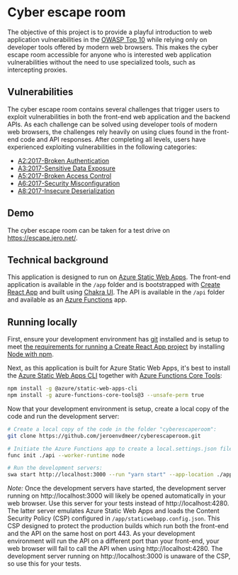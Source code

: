 # Cyber escape room
The objective of this project is to provide a playful introduction to web application vulnerabilities in the [OWASP Top 10](https://owasp.org/www-project-top-ten/) while relying only on developer tools offered by modern web browsers. This makes the cyber escape room accessible for anyone who is interested web application vulnerabilities without the need to use specialized tools, such as intercepting proxies.

## Vulnerabilities
The cyber escape room contains several challenges that trigger users to exploit vulnerabilities in both the front-end web application and the backend APIs. As each challenge can be solved using developer tools of modern web browsers, the challenges rely heavily on using clues found in the front-end code and API responses. After completing all levels, users have experienced exploiting vulnerabilities in the following categories:

* [A2:2017-Broken Authentication](https://owasp.org/www-project-top-ten/2017/A2_2017-Broken_Authentication)
* [A3:2017-Sensitive Data Exposure](https://owasp.org/www-project-top-ten/2017/A3_2017-Sensitive_Data_Exposure)
* [A5:2017-Broken Access Control](https://owasp.org/www-project-top-ten/2017/A5_2017-Broken_Access_Control)
* [A6:2017-Security Misconfiguration](https://owasp.org/www-project-top-ten/2017/A6_2017-Security_Misconfiguration)
* [A8:2017-Insecure Deserialization](https://owasp.org/www-project-top-ten/2017/A8_2017-Insecure_Deserialization)

## Demo
The cyber escape room can be taken for a test drive on https://escape.jero.net/.

## Technical background
This application is designed to run on [Azure Static Web Apps](https://azure.microsoft.com/en-us/services/app-service/static/). The front-end application is available in the `/app` folder and is bootstrapped with [Create React App](https://github.com/facebook/create-react-app) and built using [Chakra UI](https://chakra-ui.com/). The API is available in the `/api` folder and available as an [Azure Functions](https://azure.microsoft.com/en-us/services/functions/) app.

## Running locally
First, ensure your development environment has [git](https://git-scm.com/downloads) installed and is setup to meet [the requirements for running a Create React App project](https://reactjs.org/docs/create-a-new-react-app.html#create-react-app) by installing [Node with npm](https://nodejs.org/).

Next, as this application is built for Azure Static Web Apps, it's best to install the [Azure Static Web Apps CLI](https://github.com/Azure/static-web-apps-cli) together with [Azure Functions Core Tools](https://github.com/Azure/static-web-apps-cli#serve-both-the-static-app-and-api):

```bash
npm install -g @azure/static-web-apps-cli
npm install -g azure-functions-core-tools@3 --unsafe-perm true
```

Now that your development environment is setup, create a local copy of the code and run the development server:

```bash
# Create a local copy of the code in the folder "cyberescaperoom":
git clone https://github.com/jeroenvdmeer/cyberescaperoom.git

# Initiate the Azure Functions app to create a local.settings.json file:
func init ./api --worker-runtime node

# Run the development servers:
swa start http://localhost:3000 --run "yarn start" --app-location ./app --api ./api
```

*Note:* Once the development servers have started, the development server running on http://localhost:3000 will likely be opened automatically in your web browser. Use this server for your tests instead of http://localhost:4280. The latter server emulates Azure Static Web Apps and loads the Content Security Policy (CSP) configured in `/app/staticwebapp.config.json`. This CSP designed to protect the production builds which run both the front-end and the API on the same host on port 443. As your development environment will run the API on a different port than your front-end, your web browser will fail to call the API when using http://localhost:4280. The development server running on http://localhost:3000 is unaware of the CSP, so use this for your tests.
